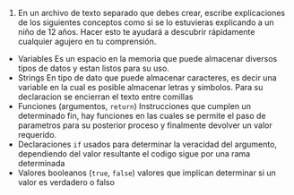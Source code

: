 1. En un archivo de texto separado que debes crear, escribe explicaciones de los siguientes conceptos como si se lo estuvieras explicando a un niño de 12 años. Hacer esto te ayudará a descubrir rápidamente cualquier agujero en tu comprensión.

 * Variables
    Es un espacio en la memoria que puede almacenar diversos tipos de datos y estan listos para su uso.
 * Strings
    En tipo de dato que puede almacenar caracteres, es decir una variable en la cual es posible almacenar letras y simbolos. Para su declaracion se encierran el texto entre comillas
 * Funciones (argumentos, `return`)
    Instrucciones que cumplen un determinado fin, hay funciones en las cuales se permite el paso de parametros para su posterior proceso y finalmente devolver un valor requerido.
 * Declaraciones `if`
    usados para determinar la veracidad del argumento, dependiendo del valor resultante el codigo sigue por una rama determinada
 * Valores booleanos (`true`, `false`)
    valores que implican determinar si un valor es verdadero o falso